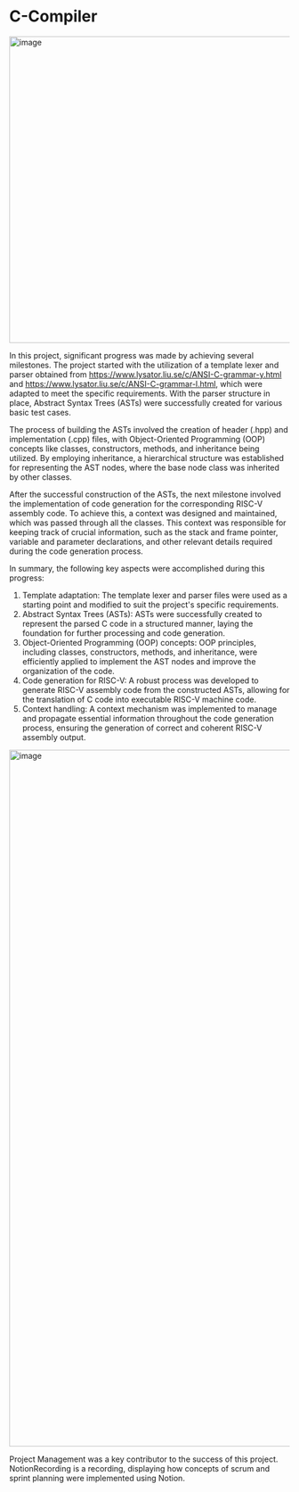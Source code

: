 # C-Compiler #

<img width="550" alt="image" src="https://github.com/anish-narain/C-Compiler/assets/69715492/247b9186-f892-46c0-86de-5d4d3c5188ec">

In this project, significant progress was made by achieving several milestones. The project started with the utilization of a template lexer and parser obtained from https://www.lysator.liu.se/c/ANSI-C-grammar-y.html and https://www.lysator.liu.se/c/ANSI-C-grammar-l.html, which were adapted to meet the specific requirements. With the parser structure in place, Abstract Syntax Trees (ASTs) were successfully created for various basic test cases.

The process of building the ASTs involved the creation of header (.hpp) and implementation (.cpp) files, with Object-Oriented Programming (OOP) concepts like classes, constructors, methods, and inheritance being utilized. By employing inheritance, a hierarchical structure was established for representing the AST nodes, where the base node class was inherited by other classes.

After the successful construction of the ASTs, the next milestone involved the implementation of code generation for the corresponding RISC-V assembly code. To achieve this, a context was designed and maintained, which was passed through all the classes. This context was responsible for keeping track of crucial information, such as the stack and frame pointer, variable and parameter declarations, and other relevant details required during the code generation process.

In summary, the following key aspects were accomplished during this progress:

1. Template adaptation: The template lexer and parser files were used as a starting point and modified to suit the project's specific requirements.
2. Abstract Syntax Trees (ASTs): ASTs were successfully created to represent the parsed C code in a structured manner, laying the foundation for further processing and code generation.
3. Object-Oriented Programming (OOP) concepts: OOP principles, including classes, constructors, methods, and inheritance, were efficiently applied to implement the AST nodes and improve the organization of the code.
4. Code generation for RISC-V: A robust process was developed to generate RISC-V assembly code from the constructed ASTs, allowing for the translation of C code into executable RISC-V machine code.
5. Context handling: A context mechanism was implemented to manage and propagate essential information throughout the code generation process, ensuring the generation of correct and coherent RISC-V assembly output.

<img width="1250" alt="image" src="https://github.com/anish-narain/C-Compiler/assets/69715492/52c0b652-0e88-42b1-a7f8-e6b835f6a78d">

Project Management was a key contributor to the success of this project. NotionRecording is a recording, displaying how concepts of scrum and sprint planning were implemented using Notion.


